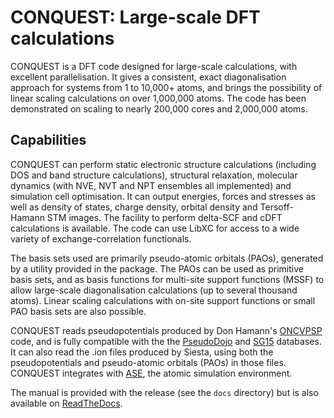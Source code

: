 # CONQUEST: Large-scale DFT calculations

CONQUEST is a DFT code designed for large-scale calculations, with
excellent parallelisation.  It gives a consistent, exact
diagonalisation approach for systems from 1 to 10,000+ atoms, and
brings the possibility of linear scaling calculations on over
1,000,000 atoms.  The code has been demonstrated on scaling to nearly
200,000 cores and 2,000,000 atoms.

## Capabilities

CONQUEST can perform static electronic structure calculations
(including DOS and band structure calculations), structural
relaxation, molecular dynamics (with NVE, NVT and NPT ensembles all
implemented) and simulation cell optimisation.  It can output energies, forces and stresses as well as
density of states, charge density, orbital density and Tersoff-Hamann
STM images.  The facility to perform delta-SCF and cDFT calculations
is available.  The code can use LibXC for access to a wide variety of
exchange-correlation functionals.

The basis sets used are primarily pseudo-atomic orbitals (PAOs), generated by
a utility provided in the package.  The PAOs can be used as primitive
basis sets, and as basis functions for multi-site support functions (MSSF)
to allow large-scale diagonalisation calculations (up to several
thousand atoms).  Linear scaling calculations with on-site support
functions or small PAO basis sets are also possible.

CONQUEST reads pseudopotentials produced by Don Hamann's
[ONCVPSP](http://www.mat-simresearch.com) code, and is fully
compatible with the the [PseudoDojo](http://www.pseudo-dojo.org) 
and [SG15](http://www.quantum-simulation.org/potentials/sg15_oncv/)
databases. It can also read the .ion
files produced by Siesta, using both the pseudopotentials and
pseudo-atomic orbitals (PAOs) in those files.  CONQUEST integrates with
[ASE](https://wiki.fysik.dtu.dk/ase/index.html), the atomic simulation environment.

The manual is provided with the release (see the ``docs`` directory)
but is also available on
[ReadTheDocs](https://conquest.readthedocs.io/en/latest/). 

